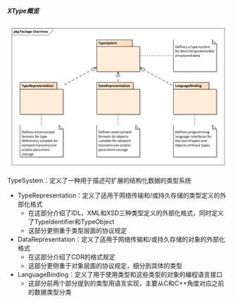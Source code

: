 ##### XType概览

<img src="pic/XType-overview.png" alt="image-20230615113835951"/>

TypeSystem：定义了一种用于描述可扩展的结构化数据的类型系统

- TypeRepresentation：定义了适用于网络传输和/或持久存储的类型定义的外部化格式
  - 在这部分介绍了IDL、XML和XSD三种类型定义的外部化格式，同时定义了TypeIdentifier和TypeObject
  - 这部分更侧重于类型层面的协议规定
- DataRepresentation：定义了适用于网络传输和/或持久存储的对象的外部化格式
  - 在这部分介绍了CDR的格式规定
  - 这部分更侧重于对象层面的协议规定，细分到具体的类型
- LanguageBinding：定义了用于使用类型和这些类型的对象的编程语言接口
  - 这部分前两个部分提到的类型用语言实现，主要从C和C++角度对应之前的数据类型分类

